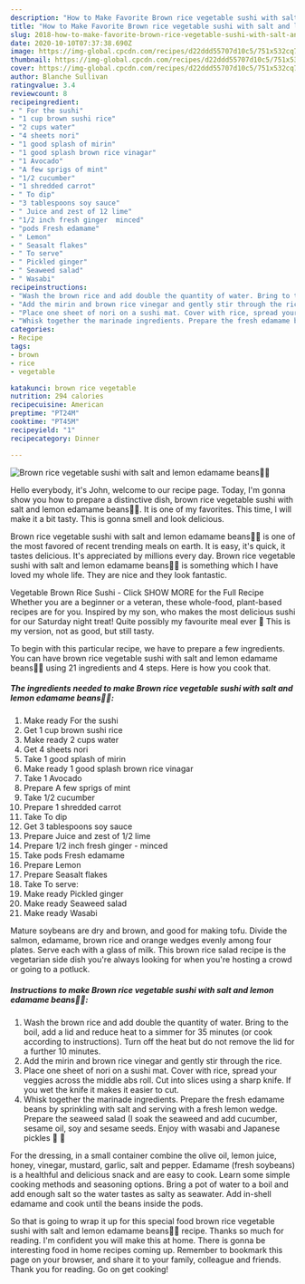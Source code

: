 ```yaml
---
description: "How to Make Favorite Brown rice vegetable sushi with salt and lemon edamame beans🌱🍱"
title: "How to Make Favorite Brown rice vegetable sushi with salt and lemon edamame beans🌱🍱"
slug: 2018-how-to-make-favorite-brown-rice-vegetable-sushi-with-salt-and-lemon-edamame-beans
date: 2020-10-10T07:37:38.690Z
image: https://img-global.cpcdn.com/recipes/d22ddd55707d10c5/751x532cq70/brown-rice-vegetable-sushi-with-salt-and-lemon-edamame-beans🌱🍱-recipe-main-photo.jpg
thumbnail: https://img-global.cpcdn.com/recipes/d22ddd55707d10c5/751x532cq70/brown-rice-vegetable-sushi-with-salt-and-lemon-edamame-beans🌱🍱-recipe-main-photo.jpg
cover: https://img-global.cpcdn.com/recipes/d22ddd55707d10c5/751x532cq70/brown-rice-vegetable-sushi-with-salt-and-lemon-edamame-beans🌱🍱-recipe-main-photo.jpg
author: Blanche Sullivan
ratingvalue: 3.4
reviewcount: 8
recipeingredient:
- " For the sushi"
- "1 cup brown sushi rice"
- "2 cups water"
- "4 sheets nori"
- "1 good splash of mirin"
- "1 good splash brown rice vinagar"
- "1 Avocado"
- "A few sprigs of mint"
- "1/2 cucumber"
- "1 shredded carrot"
- " To dip"
- "3 tablespoons soy sauce"
- " Juice and zest of 12 lime"
- "1/2 inch fresh ginger  minced"
- "pods Fresh edamame"
- " Lemon"
- " Seasalt flakes"
- " To serve"
- " Pickled ginger"
- " Seaweed salad"
- " Wasabi"
recipeinstructions:
- "Wash the brown rice and add double the quantity of water. Bring to the boil, add a lid and reduce heat to a simmer for 35 minutes (or cook according to instructions). Turn off the heat but do not remove the lid for a further 10 minutes."
- "Add the mirin and brown rice vinegar and gently stir through the rice."
- "Place one sheet of nori on a sushi mat. Cover with rice, spread your veggies across the middle abs roll. Cut into slices using a sharp knife. If you wet the knife it makes it easier to cut."
- "Whisk together the marinade ingredients. Prepare the fresh edamame beans by sprinkling with salt and serving with a fresh lemon wedge. Prepare the seaweed salad (I soak the seaweed and add cucumber, sesame oil, soy and sesame seeds. Enjoy with wasabi and Japanese pickles 🥢 🍱"
categories:
- Recipe
tags:
- brown
- rice
- vegetable

katakunci: brown rice vegetable 
nutrition: 294 calories
recipecuisine: American
preptime: "PT24M"
cooktime: "PT45M"
recipeyield: "1"
recipecategory: Dinner

---
```



![Brown rice vegetable sushi with salt and lemon edamame beans🌱🍱](https://img-global.cpcdn.com/recipes/d22ddd55707d10c5/751x532cq70/brown-rice-vegetable-sushi-with-salt-and-lemon-edamame-beans🌱🍱-recipe-main-photo.jpg)

Hello everybody, it's John, welcome to our recipe page. Today, I'm gonna show you how to prepare a distinctive dish, brown rice vegetable sushi with salt and lemon edamame beans🌱🍱. It is one of my favorites. This time, I will make it a bit tasty. This is gonna smell and look delicious.

Brown rice vegetable sushi with salt and lemon edamame beans🌱🍱 is one of the most favored of recent trending meals on earth. It is easy, it's quick, it tastes delicious. It's appreciated by millions every day. Brown rice vegetable sushi with salt and lemon edamame beans🌱🍱 is something which I have loved my whole life. They are nice and they look fantastic.

Vegetable Brown Rice Sushi - Click SHOW MORE for the Full Recipe Whether you are a beginner or a veteran, these whole-food, plant-based recipes are for you. Inspired by my son, who makes the most delicious sushi for our Saturday night treat! Quite possibly my favourite meal ever 🥰 This is my version, not as good, but still tasty.


To begin with this particular recipe, we have to prepare a few ingredients. You can have brown rice vegetable sushi with salt and lemon edamame beans🌱🍱 using 21 ingredients and 4 steps. Here is how you cook that.

<!--inarticleads1-->

##### The ingredients needed to make Brown rice vegetable sushi with salt and lemon edamame beans🌱🍱:

1. Make ready  For the sushi
1. Get 1 cup brown sushi rice
1. Make ready 2 cups water
1. Get 4 sheets nori
1. Take 1 good splash of mirin
1. Make ready 1 good splash brown rice vinagar
1. Take 1 Avocado
1. Prepare A few sprigs of mint
1. Take 1/2 cucumber
1. Prepare 1 shredded carrot
1. Take  To dip
1. Get 3 tablespoons soy sauce
1. Prepare  Juice and zest of 1/2 lime
1. Prepare 1/2 inch fresh ginger - minced
1. Take pods Fresh edamame
1. Prepare  Lemon
1. Prepare  Seasalt flakes
1. Take  To serve:
1. Make ready  Pickled ginger
1. Make ready  Seaweed salad
1. Make ready  Wasabi


Mature soybeans are dry and brown, and good for making tofu. Divide the salmon, edamame, brown rice and orange wedges evenly among four plates. Serve each with a glass of milk. This brown rice salad recipe is the vegetarian side dish you&#39;re always looking for when you&#39;re hosting a crowd or going to a potluck. 

<!--inarticleads2-->

##### Instructions to make Brown rice vegetable sushi with salt and lemon edamame beans🌱🍱:

1. Wash the brown rice and add double the quantity of water. Bring to the boil, add a lid and reduce heat to a simmer for 35 minutes (or cook according to instructions). Turn off the heat but do not remove the lid for a further 10 minutes.
1. Add the mirin and brown rice vinegar and gently stir through the rice.
1. Place one sheet of nori on a sushi mat. Cover with rice, spread your veggies across the middle abs roll. Cut into slices using a sharp knife. If you wet the knife it makes it easier to cut.
1. Whisk together the marinade ingredients. Prepare the fresh edamame beans by sprinkling with salt and serving with a fresh lemon wedge. Prepare the seaweed salad (I soak the seaweed and add cucumber, sesame oil, soy and sesame seeds. Enjoy with wasabi and Japanese pickles 🥢 🍱


For the dressing, in a small container combine the olive oil, lemon juice, honey, vinegar, mustard, garlic, salt and pepper. Edamame (fresh soybeans) is a healthful and delicious snack and are easy to cook. Learn some simple cooking methods and seasoning options. Bring a pot of water to a boil and add enough salt so the water tastes as salty as seawater. Add in-shell edamame and cook until the beans inside the pods. 

So that is going to wrap it up for this special food brown rice vegetable sushi with salt and lemon edamame beans🌱🍱 recipe. Thanks so much for reading. I'm confident you will make this at home. There is gonna be interesting food in home recipes coming up. Remember to bookmark this page on your browser, and share it to your family, colleague and friends. Thank you for reading. Go on get cooking!
